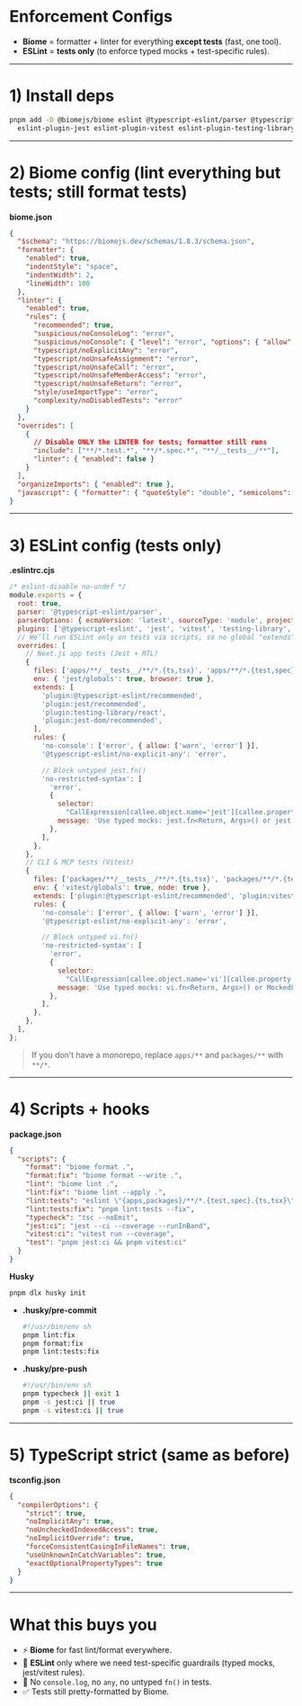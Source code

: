 # Enforcement Configs

- **Biome** = formatter + linter for everything **except tests** (fast, one tool).
- **ESLint** = **tests only** (to enforce typed mocks + test-specific rules).

---

# 1) Install deps

```bash
pnpm add -D @biomejs/biome eslint @typescript-eslint/parser @typescript-eslint/eslint-plugin \
  eslint-plugin-jest eslint-plugin-vitest eslint-plugin-testing-library eslint-plugin-jest-dom typescript
```

---

# 2) Biome config (lint everything but tests; still format tests)

**biome.json**

```json
{
  "$schema": "https://biomejs.dev/schemas/1.8.3/schema.json",
  "formatter": {
    "enabled": true,
    "indentStyle": "space",
    "indentWidth": 2,
    "lineWidth": 100
  },
  "linter": {
    "enabled": true,
    "rules": {
      "recommended": true,
      "suspicious/noConsoleLog": "error",
      "suspicious/noConsole": { "level": "error", "options": { "allow": ["warn", "error"] } },
      "typescript/noExplicitAny": "error",
      "typescript/noUnsafeAssignment": "error",
      "typescript/noUnsafeCall": "error",
      "typescript/noUnsafeMemberAccess": "error",
      "typescript/noUnsafeReturn": "error",
      "style/useImportType": "error",
      "complexity/noDisabledTests": "error"
    }
  },
  "overrides": [
    {
      // Disable ONLY the LINTER for tests; formatter still runs
      "include": ["**/*.test.*", "**/*.spec.*", "**/__tests__/**"],
      "linter": { "enabled": false }
    }
  ],
  "organizeImports": { "enabled": true },
  "javascript": { "formatter": { "quoteStyle": "double", "semicolons": "always" } }
}
```

---

# 3) ESLint config (tests only)

**.eslintrc.cjs**

```js
/* eslint-disable no-undef */
module.exports = {
  root: true,
  parser: '@typescript-eslint/parser',
  parserOptions: { ecmaVersion: 'latest', sourceType: 'module', project: ['./tsconfig.json'] },
  plugins: ['@typescript-eslint', 'jest', 'vitest', 'testing-library', 'jest-dom'],
  // We’ll run ESLint only on tests via scripts, so no global "extends" needed.
  overrides: [
    // Next.js app tests (Jest + RTL)
    {
      files: ['apps/**/__tests__/**/*.{ts,tsx}', 'apps/**/*.{test,spec}.{ts,tsx}'],
      env: { 'jest/globals': true, browser: true },
      extends: [
        'plugin:@typescript-eslint/recommended',
        'plugin:jest/recommended',
        'plugin:testing-library/react',
        'plugin:jest-dom/recommended',
      ],
      rules: {
        'no-console': ['error', { allow: ['warn', 'error'] }],
        '@typescript-eslint/no-explicit-any': 'error',

        // Block untyped jest.fn()
        'no-restricted-syntax': [
          'error',
          {
            selector:
              "CallExpression[callee.object.name='jest'][callee.property.name='fn']:not([typeArguments])",
            message: 'Use typed mocks: jest.fn<Return, Args>() or jest.MockedFunction<T>.',
          },
        ],
      },
    },
    // CLI & MCP tests (Vitest)
    {
      files: ['packages/**/__tests__/**/*.{ts,tsx}', 'packages/**/*.{test,spec}.{ts,tsx}'],
      env: { 'vitest/globals': true, node: true },
      extends: ['plugin:@typescript-eslint/recommended', 'plugin:vitest/recommended'],
      rules: {
        'no-console': ['error', { allow: ['warn', 'error'] }],
        '@typescript-eslint/no-explicit-any': 'error',

        // Block untyped vi.fn()
        'no-restricted-syntax': [
          'error',
          {
            selector:
              "CallExpression[callee.object.name='vi'][callee.property.name='fn']:not([typeArguments])",
            message: 'Use typed mocks: vi.fn<Return, Args>() or MockedFunction<T>.',
          },
        ],
      },
    },
  ],
};
```

> If you don’t have a monorepo, replace `apps/**` and `packages/**` with `**/*`.

---

# 4) Scripts + hooks

**package.json**

```json
{
  "scripts": {
    "format": "biome format .",
    "format:fix": "biome format --write .",
    "lint": "biome lint .",
    "lint:fix": "biome lint --apply .",
    "lint:tests": "eslint \"{apps,packages}/**/*.{test,spec}.{ts,tsx}\" \"{apps,packages}/**/__tests__/**/*.{ts,tsx}\"",
    "lint:tests:fix": "pnpm lint:tests --fix",
    "typecheck": "tsc --noEmit",
    "jest:ci": "jest --ci --coverage --runInBand",
    "vitest:ci": "vitest run --coverage",
    "test": "pnpm jest:ci && pnpm vitest:ci"
  }
}
```

**Husky**

```bash
pnpm dlx husky init
```

- **.husky/pre-commit**

  ```sh
  #!/usr/bin/env sh
  pnpm lint:fix
  pnpm format:fix
  pnpm lint:tests:fix
  ```

- **.husky/pre-push**

  ```sh
  #!/usr/bin/env sh
  pnpm typecheck || exit 1
  pnpm -s jest:ci || true
  pnpm -s vitest:ci || true
  ```

---

# 5) TypeScript strict (same as before)

**tsconfig.json**

```json
{
  "compilerOptions": {
    "strict": true,
    "noImplicitAny": true,
    "noUncheckedIndexedAccess": true,
    "noImplicitOverride": true,
    "forceConsistentCasingInFileNames": true,
    "useUnknownInCatchVariables": true,
    "exactOptionalPropertyTypes": true
  }
}
```

---

# What this buys you

- ⚡ **Biome** for fast lint/format everywhere.
- 🧪 **ESLint** only where we need test-specific guardrails (typed mocks, jest/vitest rules).
- 🚫 No `console.log`, no `any`, no untyped `fn()` in tests.
- ✅ Tests still pretty-formatted by Biome.
